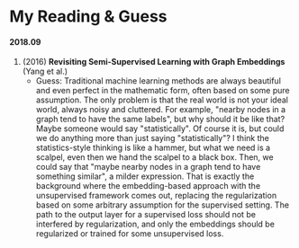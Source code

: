 # My Reading & Guess

#### 2018.09

1. (2016) **Revisiting Semi-Supervised Learning with Graph Embeddings** (Yang et al.)
    - Guess: Traditional machine learning methods are always beautiful and even perfect in the mathematic form, often based on some pure assumption. The only problem is that the real world is not your ideal world, always noisy and cluttered. For example, "nearby nodes in a graph tend to have the same labels", but why should it be like that? Maybe someone would say "statistically". Of course it is, but could we do anything more than just saying "statistically"? I think the statistics-style thinking is like a hammer, but what we need is a scalpel, even then we hand the scalpel to a black box. Then, we could say that "maybe nearby nodes in a graph tend to have something similar", a milder expression. That is exactly the background where the embedding-based approach with the unsupervised framework comes out, replacing the regularization based on some arbitrary assumption for the supervised setting. The path to the output layer for a supervised loss should not be interfered by regularization, and only the embeddings should be regularized or trained for some unsupervised loss.
